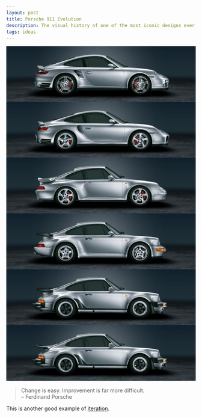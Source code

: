 ```yaml
---
layout: post
title: Porsche 911 Evolution
description: The visual history of one of the most iconic designs ever made.
tags: ideas
---
```


![Porsche 911 Evolution][1]

> Change is easy. Improvement is far more difficult.  
> – Ferdinand Porsche

This is another good example of [iteration][2].


[1]: /assets/images/notes/porsche-911-evolution.jpg
[2]: /iteration/
